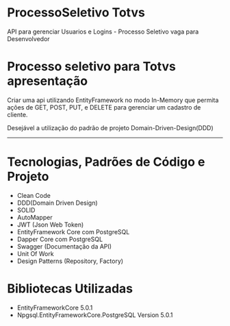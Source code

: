 # ProcessoSeletivo Totvs
API para gerenciar Usuarios e Logins - Processo Seletivo vaga para Desenvolvedor

# Processo seletivo para Totvs apresentação
Criar uma api utilizando EntityFramework no modo In-Memory
que permita ações de GET, POST, PUT, e DELETE para gerenciar 
um cadastro de cliente.

Desejável a utilização do padrão de projeto Domain-Driven-Design(DDD)

--------------------------------------

# Tecnologias, Padrões de Código e Projeto 

* Clean Code
* DDD(Domain Driven Design)
* SOLID 
* AutoMapper
* JWT (Json Web Token)
* EntityFramework Core com PostgreSQL
* Dapper Core com PostgreSQL
* Swagger (Documentação da API)
* Unit Of Work 
* Design Patterns (Repository, Factory)

# Bibliotecas Utilizadas

- EntityFrameworkCore 5.0.1
- Npgsql.EntityFrameworkCore.PostgreSQL Version 5.0.1 

